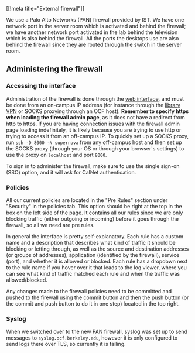 [[!meta title="External firewall"]]

We use a Palo Alto Networks (PAN) firewall provided by IST. We have one network
port in the server room which is activated and behind the firewall; we have
another network port activated in the lab behind the television which is also
behind the firewall. All the ports the desktops use are also behind the firewall
since they are routed through the switch in the server room.

## Administering the firewall

### Accessing the interface

Administration of the firewall is done through the [web interface][panorama],
and must be done from an on-campus IP address (for instance through the [library
VPN][library-vpn] or SOCKS proxying through an OCF host). **Remember to specify
https when loading the firewall admin page**, as it does not have a redirect
from http to https. If you are having connection issues with the firewall admin
page loading indefinitely, it is likely because you are trying to use http or
trying to access it from an off-campus IP. To quickly set up a SOCKS proxy, run
`ssh -D 8000 -N supernova` from any off-campus host and then set up the SOCKS
proxy (through your OS or through your browser's settings) to use the proxy on
`localhost` and port `8000`.

[panorama]: https://panorama.net.berkeley.edu
[library-vpn]: https://www.lib.berkeley.edu/using-the-libraries/vpn

To sign in to administer the firewall, make sure to use the single sign-on (SSO)
option, and it will ask for CalNet authentication.

### Policies

All our current policies are located in the "Pre Rules" section under "Security"
in the policies tab. This option should be right at the top in the box on the
left side of the page. It contains all our rules since we are only blocking
traffic (either outgoing or incoming) before it goes through the firewall, so
all we need are pre rules.

In general the interface is pretty self-explanatory. Each rule has a custom name
and a description that describes what kind of traffic it should be blocking or
letting through, as well as the source and destination addresses (or groups of
addresses), application (identified by the firewall), service (port), and
whether it is allowed or blocked. Each rule has a dropdown next to the rule name
if you hover over it that leads to the log viewer, where you can see what kind
of traffic matched each rule and when the traffic was allowed/blocked.

Any changes made to the firewall policies need to be committed and pushed to the
firewall using the commit button and then the push button (or the commit and
push button to do it in one step) located in the top right.

### Syslog

When we switched over to the new PAN firewall, syslog was set up to send
messages to `syslog.ocf.berkeley.edu`, however it is only configured to send
logs there over TLS, so currently it is failing.
